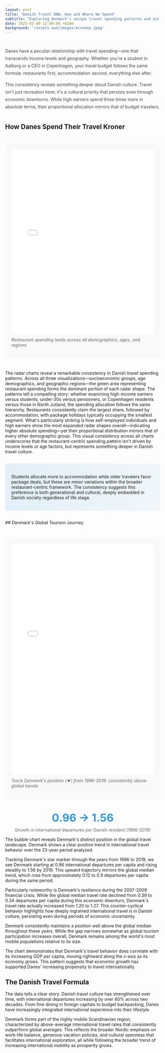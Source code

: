 ```yaml
---
layout: post
title: "Danish Travel DNA: How and Where We Spend"
subtitle: "Exploring Denmark's unique travel spending patterns and our position in global tourism"
date: 2025-03-09 12:00:00 +0200
background: '/assets_own/images/economy.jpeg'
---
```


<style>
.hero-stat {
  text-align: center;
  font-size: 2.5em;
  color: #3498db;
  margin: 20px 0;
  font-weight: bold;
}

.intro-section {
  margin: 40px 0;
  line-height: 1.7;
  color: #444;
}

.viz-container {
  margin: 40px 0;
  text-align: center;
}

.viz-container img {
  width: 100%;
  max-width: 1000px;
  border-radius: 8px;
  box-shadow: 0 4px 12px rgba(0,0,0,0.1);
}

.bubble-container {
  margin: 40px 0;
  background: #f8f9fa;
  padding: 20px;
  border-radius: 8px;
}

.insight-highlight {
  background: linear-gradient(90deg, #3498db22 0%, #3498db11 100%);
  border-radius: 8px;
  padding: 20px;
  margin: 30px 0;
}
</style>

<div class="intro-section">
  <p>Danes have a peculiar relationship with travel spending—one that transcends income levels and geography. Whether you're a student in Aalborg or a CEO in Copenhagen, your travel budget follows the same formula: restaurants first, accommodation second, everything else after.</p>
  
  <p>This consistency reveals something deeper about Danish culture. Travel isn't just recreation here; it's a cultural priority that persists even through economic downturns. While high earners spend three times more in absolute terms, their proportional allocation mirrors that of budget travelers.</p>
</div>

## How Danes Spend Their Travel Kroner
<div class="bubble-container">
  <iframe src="/assets/danish_travel_radar_interactive.html" width="100%" height="600" frameborder="0" style="min-height: 600px; max-width: 100%;"></iframe>
  <p style="font-style: italic; color: #666; margin-top: 10px;">Restaurant spending leads across all demographics, ages, and regions</p>
</div>

The radar charts reveal a remarkable consistency in Danish travel spending patterns. Across all three visualizations—socioeconomic groups, age demographics, and geographic regions—the green area representing restaurant spending forms the dominant portion of each radar shape.
The patterns tell a compelling story: whether examining high-income earners versus students, under-30s versus pensioners, or Copenhagen residents versus those in North Jutland, the spending allocation follows the same hierarchy. Restaurants consistently claim the largest share, followed by accommodation, with package holidays typically occupying the smallest segment.
What's particularly striking is how self-employed individuals and high earners show the most expanded radar shapes overall—indicating higher absolute spending—yet their proportional distribution mirrors that of every other demographic group. This visual consistency across all charts underscores that the restaurant-centric spending pattern isn't driven by income levels or age factors, but represents something deeper in Danish travel culture.

<div class="insight-highlight">
  <p>Students allocate more to accommodation while older travelers favor package deals, but these are minor variations within the broader restaurant-centric framework. The consistency suggests this preference is both generational and cultural, deeply embedded in Danish society regardless of life stage.</p>
</div>
## Denmark's Global Tourism Journey

<div class="bubble-container">
  <iframe src="/assets/denmark_tourism_bubble_interactive.html" width="100%" height="750" frameborder="0" style="min-height: 600px; max-width: 100%;"></iframe>
  <p style="font-style: italic; color: #666; margin-top: 10px;">Track Denmark's position (★) from 1996-2019: consistently above global trends</p>
</div>
<div class="hero-stat">0.96 → 1.56</div>
<p style="text-align: center; color: #666; margin-top: -10px;">Growth in international departures per Danish resident (1996-2019)</p>

The bubble chart reveals Denmark's distinct position in the global travel landscape. Denmark shows a clear positive trend in international travel behavior over the 23-year period analyzed.

Tracking Denmark's star marker through the years from 1996 to 2019, we see Denmark starting at 0.96 international departures per capita and rising steadily to 1.56 by 2019. This upward trajectory mirrors the global median trend, which rose from approximately 0.12 to 0.9 departures per capita during the same period.

Particularly noteworthy is Denmark's resilience during the 2007-2009 financial crisis. While the global median travel rate declined from 0.39 to 0.34 departures per capita during this economic downturn, Denmark's travel rate actually increased from 1.20 to 1.27. This counter-cyclical behavior highlights how deeply ingrained international travel is in Danish culture, persisting even during periods of economic uncertainty.

Denmark consistently maintains a position well above the global median throughout these years. While the gap narrows somewhat as global tourism participation increases overall, Denmark remains among the world's most mobile populations relative to its size.

The chart demonstrates that Denmark's travel behavior does correlate with its increasing GDP per capita, moving rightward along the x-axis as its economy grows. This pattern suggests that economic growth has supported Danes' increasing propensity to travel internationally.

## The Danish Travel Formula

The data tells a clear story: Danish travel culture has strengthened over time, with international departures increasing by over 60% across two decades. From fine dining in foreign capitals to budget backpacking, Danes have increasingly integrated international experience into their lifestyle.

Denmark forms part of the highly mobile Scandinavian region, characterized by above-average international travel rates that consistently outperform global averages. This reflects the broader Nordic emphasis on work-life balance, generous vacation policies, and cultural openness that facilitates international exploration, all while following the broader trend of increasing international mobility as prosperity grows.